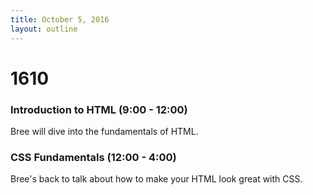 ```yaml
---
title: October 5, 2016
layout: outline
---
```


# 1610

### Introduction to HTML (9:00 - 12:00)

Bree will dive into the fundamentals of HTML.

### CSS Fundamentals (12:00 - 4:00)

Bree's back to talk about how to make your HTML look great with CSS.

<!-- ### Homework Assignment for Friday's Gear Up

Before the community Gear Up session on Friday, October 7, complete the [Intro to Empathy](https://github.com/turingschool/gear-up/blob/master/pre-work/intro_with_empathy.markdown) prework. -->
